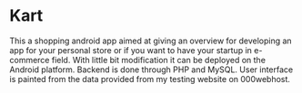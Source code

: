 # Kart
This a shopping android app aimed at giving an overview for developing an app for your personal
store or if you want to have your startup in e-commerce field.
With little bit modification it can be deployed on the Android platform.
Backend is done through PHP and MySQL.
User interface is painted from the data provided from my testing website on 000webhost.

